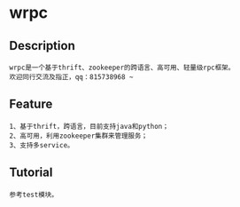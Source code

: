 # wrpc

## Description</br>
    wrpc是一个基于thrift、zookeeper的跨语言、高可用、轻量级rpc框架。
    欢迎同行交流及指正，qq：815738968 ~

## Feature</br>
    1、基于thrift，跨语言，目前支持java和python；
    2、高可用，利用zookeeper集群来管理服务；
    3、支持多service。
    
## Tutorial</br>
    参考test模块。   
